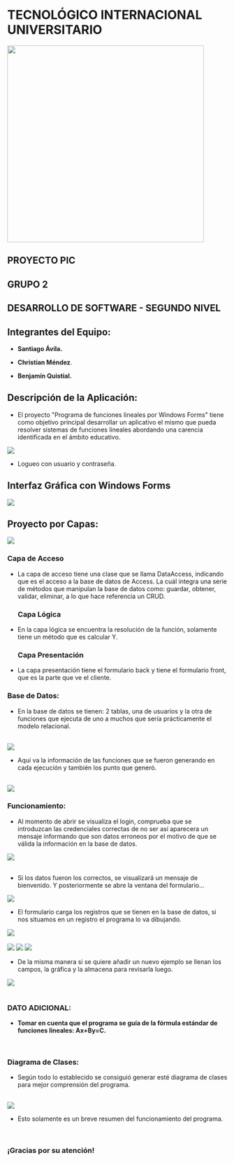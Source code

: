 <h1><strong>TECNOLÓGICO INTERNACIONAL UNIVERSITARIO</strong></h1>
<img src="https://github.com/Santiavila573/FuncionesLineales_ProjectPIC/assets/156937812/0917e1b2-aa98-4faf-88f8-f48c9282fe5e" heigth="450px" width="450"/>
<h2>PROYECTO PIC</h2>
<h2>GRUPO 2</h2>
<h2>DESARROLLO DE SOFTWARE - SEGUNDO NIVEL</h2>
<h2>Integrantes del Equipo: </h2>
<ul><li><p><strong>Santiago Ávila.</strong></p></li></ul>
<ul><li><p><strong> Christian Méndez</strong>.</p></li></ul>
<ul><li><p><strong> Benjamín Quistial.</strong></p></li></ul>
<h2>Descripción de la Aplicación:</h2>
<ul>
<li><p>El proyecto "Programa de funciones lineales por Windows Forms" tiene como objetivo principal desarrollar un aplicativo el mismo que pueda resolver sistemas de funciones lineales abordando una carencia identificada en el ámbito educativo.</p></li>
</ul>
<img src="https://github.com/Santiavila573/FuncionesLineales_ProjectPIC/assets/156937812/bff10895-9c97-4773-a450-02778c9b6161/">
<ul><li><p>Logueo con usuario y contraseña.</p></li></ul>
<h2>Interfaz Gráfica con Windows Forms</h2>
<img src="https://github.com/Santiavila573/FuncionesLineales_ProjectPIC/assets/156937812/d53caa65-64bb-4f0c-b510-bdda71eec48e"/>
<h2>Proyecto por Capas:</h2>
<img src="https://github.com/Santiavila573/FuncionesLineales_ProjectPIC/assets/156937812/07ee7144-086d-4246-ae8d-bcf13299ccb9"/> 
<h3>Capa de Acceso</h3>
<ul>
  <li>La capa de acceso tiene una clase que se llama DataAccess, indicando que es el acceso a la base de datos de Access. La cuál integra una serie de métodos que manipulan la base de datos como: guardar, obtener, validar, eliminar, a lo que hace referencia un CRUD.</li>
<h3>Capa Lógica</h3>
<li>En la capa lógica se encuentra la resolución de la función, solamente tiene un método que es calcular Y.</li>
<h3>Capa Presentación</h3>
<li>La capa presentación tiene el formulario back y tiene el formulario front, que es la parte que ve el cliente.</li>
</ul>
<h3>Base de Datos:</h3>
<ul>
  <li>
En la base de datos se tienen: 2 tablas, una de usuarios y la otra de funciones que ejecuta de uno a muchos que sería prácticamente el modelo relacional.   
</li>
</ul>
<br>
<img src = "https://github.com/Santiavila573/FuncionesLineales_ProjectPIC/assets/156937812/52afeb6c-9515-4174-a286-311af4edf665"/>
  <br>
<ul><li><p>Aquí va la información de las funciones que se fueron generando en cada ejecución y también los punto que generó.</p></li></ul>
  <br>
<img src="https://github.com/Santiavila573/FuncionesLineales_ProjectPIC/assets/156937812/5a7879ff-cd26-4866-b1b3-6a82bc872393"/>
<br>
<h3>Funcionamiento:</h3>
<ul><li>
<p> Al momento de abrir se visualiza el login, comprueba que se introduzcan las credenciales correctas de no ser así aparecera un mensaje informando que son datos erroneos por el motivo de que se válida la información en la base de datos.</p>
</li></ul>
<img src=https://github.com/Santiavila573/FuncionesLineales_ProjectPIC/assets/156937812/224b028c-a5e7-4d56-b04d-cf9db5958ff9/>
<br>
<br>
<ul><li>
<p>Si los datos fueron los correctos, se visualizará un mensaje de bienvenido. Y posteriormente se abre la ventana del formulario...</p>
</li></ul>
<img src=https://github.com/Santiavila573/FuncionesLineales_ProjectPIC/assets/156937812/f40cc325-c3e6-4c39-b4a6-863ec40c6f4c"/>
<br>
<ul><li>
<p>El formulario carga los registros que se tienen en la base de datos, si nos situamos en un registro el programa lo va dibujando.</p>
</li></ul>
<img src="https://github.com/Santiavila573/FuncionesLineales_ProjectPIC/assets/156937812/36078af1-7d99-4cb3-aca2-3f499d7f7228"/>
<br>
<br>
<img src="https://github.com/Santiavila573/FuncionesLineales_ProjectPIC/assets/156937812/777c7f37-8cb8-4267-a4d2-1fc9d972d500"/>
<img src="https://github.com/Santiavila573/FuncionesLineales_ProjectPIC/assets/156937812/f784392a-b46d-41ae-8750-380b5047b04a"/>
<img src="https://github.com/Santiavila573/FuncionesLineales_ProjectPIC/assets/156937812/044a706e-f091-4814-8cf8-5b3557719fff"/>
<br>
<ul><li><p>De la misma manera si se quiere añadir un nuevo ejemplo se llenan los campos, la gráfica y la almacena para revisarla luego.</p></li></ul>
<img src="https://github.com/Santiavila573/FuncionesLineales_ProjectPIC/assets/156937812/117c557c-15fd-437f-922e-6d50f87d0d74"/>
<br>
<br>
<h3>DATO ADICIONAL:</h3>
<ul><li><p><strong>Tomar en cuenta que el programa se guía de la fórmula estándar de funciones lineales: Ax+By=C.</strong></p></li></ul>
<br>
<h3>Diagrama de Clases:</h3>
<ul><li><p>Según todo lo establecido se consiguió generar esté diagrama de clases para mejor comprensión del programa.</p></li></ul>
<br>
<img src = "https://github.com/Santiavila573/FuncionesLineales_ProjectPIC/assets/156937812/d62363e6-af85-477e-8c7b-4065681b462a"/>
<br>
<ul><li><p>Esto solamente es un breve resumen del funcionamiento del programa.</p></li></ul>
<br>
<h3>¡Gracias por su atención!</h3>














